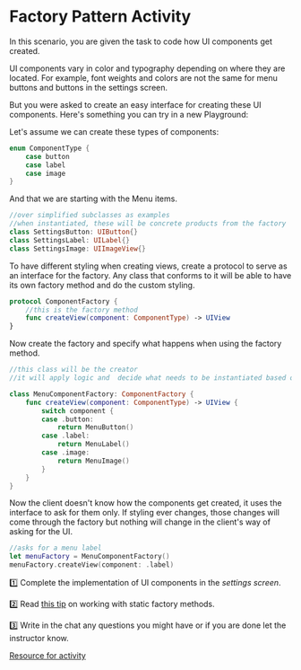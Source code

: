 # Factory Pattern Activity

In this scenario, you are given the task to code how UI components get created.

UI components vary in color and typography depending on where they are located. For example, font weights and colors are not the same for menu buttons and buttons in the settings screen.

But you were asked to create an easy interface for creating these UI components. Here's something you can try in a new Playground:

Let's assume we can create these types of components:

```swift
enum ComponentType {
    case button
    case label
    case image
}
```

And that we are starting with the Menu items.

```swift
//over simplified subclasses as examples
//when instantiated, these will be concrete products from the factory
class SettingsButton: UIButton{}
class SettingsLabel: UILabel{}
class SettingsImage: UIImageView{}
```

To have different styling when creating views, create a protocol to serve as an interface for the factory. Any class that conforms to it will be able to have its own factory method and do the custom styling.

```swift
protocol ComponentFactory {
    //this is the factory method
    func createView(component: ComponentType) -> UIView
}
```

Now create the factory and specify what happens when using the factory method.

```swift
//this class will be the creator
//it will apply logic and  decide what needs to be instantiated based on given arguments

class MenuComponentFactory: ComponentFactory {
    func createView(component: ComponentType) -> UIView {
        switch component {
        case .button:
            return MenuButton()
        case .label:
            return MenuLabel()
        case .image:
            return MenuImage()
        }
    }
}
```

Now the client doesn't know how the components get created, it uses the interface to ask for them only. If styling ever changes, those changes will come through the factory but nothing will change in the client's way of asking for the UI.

```swift
//asks for a menu label
let menuFactory = MenuComponentFactory()
menuFactory.createView(component: .label)
```

1️⃣ Complete the implementation of UI components in the *settings screen*.

2️⃣ Read [this tip](https://www.swiftbysundell.com/tips/creating-extensions-with-static-factory-methods/) on working with static factory methods.

3️⃣ Write in the chat any questions you might have or if you are done let the instructor know.

[Resource for activity](https://levelup.gitconnected.com/factory-method-pattern-in-swift-1f1b73488072)
